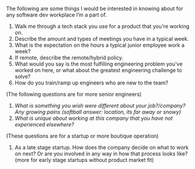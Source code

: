 
The following are some things I would be interested in knowing about for any software dev workplace I’m a part of.

1. Walk me through a tech stack you use for a product that you're working on.
2. Describe the amount and types of meetings you have in a typical week.
3. What is the expectation on the hours a typical junior employee work a week?
4. If remote, describe the remote/hybrid policy.
5. What would you say is the most fulfilling engineering problem you've worked on here, or what about the greatest engineering challenge to solve?
6. How do you train/ramp up engineers who are new to the team?

(The following questions are for more senior engineers)

1. _What is something you wish were different about your
      job?/company? Any growing pains (softball answer: location, its far away
      or snowy)_
2. _What is unique about working at this company that you have not experienced elsewhere?_

(These questions are for a startup or more boutique operation)

1. As a late stage startup. How does the company decide on what to work on next? Or are you involved in any way in how that process looks like? (more for early stage startups without product market fit)
